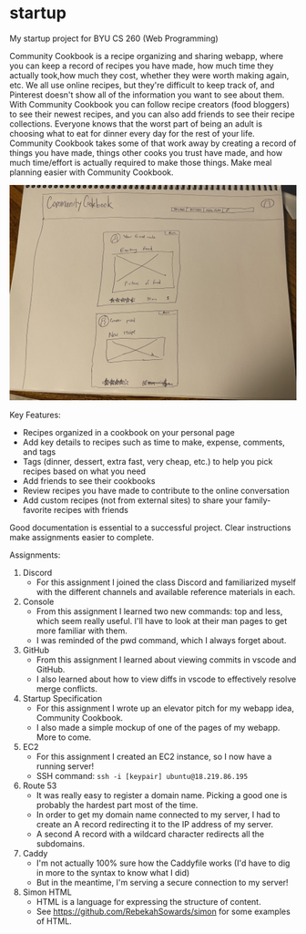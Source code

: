 # startup
My startup project for BYU CS 260 (Web Programming)

Community Cookbook is a recipe organizing and sharing webapp, where you can keep a record of recipes you have made, how much time they actually took,how much they cost, whether they were worth making again, etc.
We all use online recipes, but they're difficult to keep track of, and Pinterest doesn't show all of the information you want to see about them. 
With Community Cookbook you can follow recipe creators (food bloggers) to see their newest recipes, and you can also add friends to see their recipe collections.
Everyone knows that the worst part of being an adult is choosing what to eat for dinner every day for the rest of your life. Community Cookbook takes some of that work away by creating a record of things you have made, things other cooks you trust have made, and how much time/effort is actually required to make those things. Make meal planning easier with Community Cookbook.

![Community Cookbook mockup](/assets/images/mockup0.jpg)

Key Features:
 - Recipes organized in a cookbook on your personal page
 - Add key details to recipes such as time to make, expense, comments, and tags
 - Tags (dinner, dessert, extra fast, very cheap, etc.) to help you pick recipes based on what you need
 - Add friends to see their cookbooks
 - Review recipes you have made to contribute to the online conversation
 - Add custom recipes (not from external sites) to share your family-favorite recipes with friends

Good documentation is essential to a successful project.
Clear instructions make assignments easier to complete.

Assignments:
1. Discord
    - For this assignment I joined the class Discord and familiarized myself with the different channels and available reference materials in each.
2. Console
    - From this assignment I learned two new commands: top and less, which seem really useful. I'll have to look at their man pages to get more familiar with them.
    - I was reminded of the pwd command, which I always forget about.
3. GitHub
    - From this assignment I learned about viewing commits in vscode and GitHub.
    - I also learned about how to view diffs in vscode to effectively resolve merge conflicts.
4. Startup Specification
    - For this assignment I wrote up an elevator pitch for my webapp idea, Community Cookbook.
    - I also made a simple mockup of one of the pages of my webapp. More to come.
5. EC2
    - For this assignment I created an EC2 instance, so I now have a running server!
    - SSH command: `ssh -i [keypair] ubuntu@18.219.86.195`
6. Route 53
    - It was really easy to register a domain name. Picking a good one is probably the hardest part most of the time.
    - In order to get my domain name connected to my server, I had to create an A record redirecting it to the IP address of my server.
    - A second A record with a wildcard character redirects all the subdomains.
7. Caddy
    - I'm not actually 100% sure how the Caddyfile works (I'd have to dig in more to the syntax to know what I did)
    - But in the meantime, I'm serving a secure connection to my server!
8. Simon HTML
    - HTML is a language for expressing the structure of content.
    - See https://github.com/RebekahSowards/simon for some examples of HTML.